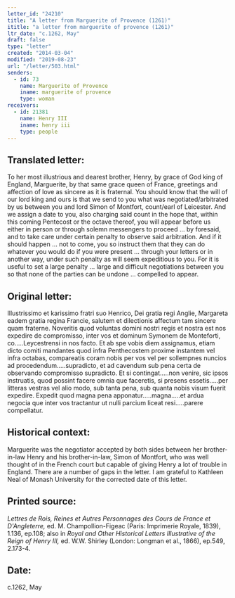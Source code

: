 ```yaml
---
letter_id: "24210"
title: "A letter from Marguerite of Provence (1261)"
ititle: "a letter from marguerite of provence (1261)"
ltr_date: "c.1262, May"
draft: false
type: "letter"
created: "2014-03-04"
modified: "2019-08-23"
url: "/letter/503.html"
senders:
  - id: 73
    name: Marguerite of Provence
    iname: marguerite of provence
    type: woman
receivers:
  - id: 21381
    name: Henry III
    iname: henry iii
    type: people
---
```

<h2> Translated letter:</h2>To her most illustrious and dearest brother, Henry, by grace of God king of England, Marguerite, by that same grace queen of France, greetings and affection of love as sincere as it is fraternal.
You should know that the will of our lord king and ours is that we send to you what was negotiated/arbitrated by us between you and lord Simon of Montfort, count/earl of Leicester.  And we assign a date to you, also charging said count in the hope that, within this coming Pentecost or the octave thereof, you will appear before us either in person or through solemn messengers to proceed ... by foresaid, and to take care under certain penalty to observe said arbitration.  And if it should happen ... not to come, you so instruct them that they can do whatever you would do if you were present ... through your letters or in another way, under such penalty as will seem expeditious to you.  For it is useful to set a large penalty ... large and difficult negotiations between you so that none of the parties can be undone ... compelled to appear.
<h2 class="mt-4"> Original letter:</h2>Illustrissimo et karissimo fratri suo Henrico, Dei gratia regi Anglie, Margareta eadem gratia regina Francie, salutem et dilectionis affectum tam sincere quam fraterne. Noveritis quod voluntas domini nostri regis et nostra est nos expedire de compromisso, inter vos et dominum Symonem de Monteforti, co.....Leycestrensi in nos facto. Et ab spe vobis diem assignamus, etiam dicto comiti mandantes quod infra Penthecostem proxime instantem vel infra octabas, compareatis coram nobis per vos vel per sollempnes nuncios ad procedendum.....supradicto, et ad cavendum sub pena certa de observando compromisso supradicto. Et si contingat.....non venire, sic ipsos instruatis, quod possint facere omnia que faceretis, si presens essetis.....per litteras vestras vel alio modo, sub tanta pena, sub quanta nobis visum fuerit expedire. Expedit quod magna pena apponatur.....magna.....et ardua negocia que inter vos tractantur ut nulli parcium liceat resi.....parere compellatur.
<h2 class="mt-4"> Historical context:</h2>Marguerite was the negotiator accepted by both sides between her brother-in-law Henry and his brother-in-law, Simon of Montfort, who was well thought of in the French court but capable of giving Henry a lot of trouble in England.  There are a number of gaps in the letter.  I am grateful to Kathleen Neal of Monash University for the corrected date of this letter.
<h2 class="mt-4"> Printed source:</h2><p><em>Lettres de Rois, Reines et Autres Personnages des Cours de France et D'Angleterre,</em> ed. M. Champollion-Figeac (Paris: Imprimerie Royale, 1839), 1.136, ep.108; also in <em>Royal and Other Historical Letters Illustrative of the Reign of Henry III,</em> ed. W.W. Shirley (London: Longman et al., 1866), ep.549, 2.173-4.</p><h2 class="mt-4"> Date:</h2>c.1262, May